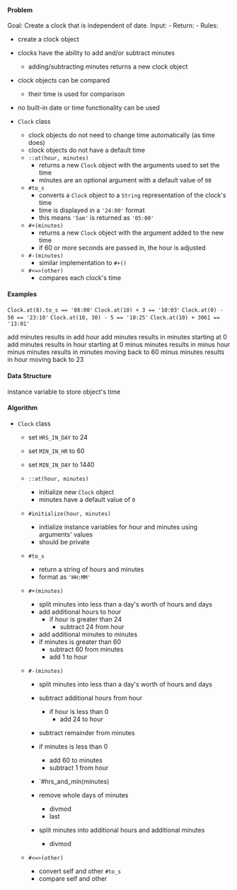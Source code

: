 #### Problem
Goal: Create a clock that is independent of date.
Input: -
Return: -
Rules:
- create a clock object
- clocks have the ability to add and/or subtract minutes
  - adding/subtracting minutes returns a new clock object
- clock objects can be compared
  - their time is used for comparison
- no built-in date or time functionality can be used

- `Clock` class
  - clock objects do not need to change time automatically (as time does)
  - clock objects do not have a default time
  - `::at(hour, minutes)`
    - returns a new `Clock` object with the arguments used to set the time
    - minutes are an optional argument with a default value of `00`
  - `#to_s`
    - converts a `Clock` object to a `String` representation of the clock's time
    - time is displayed in a `'24:00'` format
    - this means `'5am'` is returned as `'05:00'`
  - `#+(minutes)`
    - returns a new `Clock` object with the argument added to the new time
    - if 60 or more seconds are passed in, the hour is adjusted
  - `#-(minutes)`
    - similar implementation to `#+()`
  - `#<=>(other)`
    - compares each clock's time

#### Examples

`Clock.at(8).to_s == '08:00'`
`Clock.at(10) + 3 == '10:03'`
`Clock.at(0) - 50 == '23:10'`
`Clock.at(10, 30) - 5 == '10:25'`
`Clock.at(10) + 3061 == '13:01'`

add minutes results in add hour
add minutes results in minutes starting at 0
add minutes results in hour starting at 0
minus minutes results in minus hour
minus minutes results in minutes moving back to 60
minus minutes results in hour moving back to 23

#### Data Structure

instance variable to store object's time

#### Algorithm
- `Clock` class
  - set `HRS_IN_DAY` to 24
  - set `MIN_IN_HR` to 60
  - set `MIN_IN_DAY` to 1440

  - `::at(hour, minutes)`
    - initialize new `Clock` object
    - minutes have a default value of `0`

  - `#initialize(hour, minutes)`
    - initialize instance variables for hour and minutes using arguments' values
    - should be private

  - `#to_s`
    - return a string of hours and minutes
    - format as `'HH:MM'`

  - `#+(minutes)`
    - split minutes into less than a day's worth of hours and days
    - add additional hours to hour
      - if hour is greater than 24
        - subtract 24 from hour
    - add additional minutes to minutes
    - if minutes is greater than 60
      - subtract 60 from minutes
      - add 1 to hour

  - `#-(minutes)`
    - split minutes into less than a day's worth of hours and days
    - subtract additional hours from hour
      - if hour is less than 0
        - add 24 to hour
    - subtract remainder from minutes
    - if minutes is less than 0
      - add 60 to minutes
      - subtract 1 from hour

    - `#hrs_and_min(minutes)
    - remove whole days of minutes
      - divmod
      - last
    - split minutes into additional hours and additional minutes
      - divmod

  - `#<=>(other)`
    - convert self and other `#to_s`
    - compare self and other
